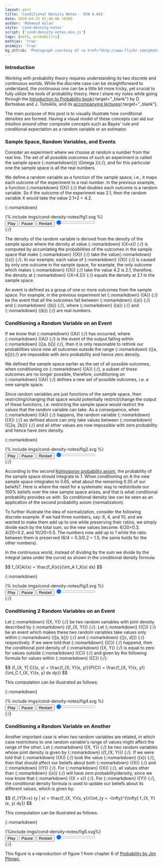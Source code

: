 ```yaml
---
layout: post
title: 'Conditional Density Notes - OCW 6.041'
date: 2020-04-25 01:46:00 +0300
author: 'Mahmoud Aslan'
style: 'cond-density-notes'
script: ['cond-density-notes.min.js']
tags: [math, probability]
mathjax: 'true'
animejs: 'true'
bg_attrib: 'Photograph courtesy of <a href="http://www.flickr.com/photos/angelaypablo/954363228">aranarth</a> on Flickr. (adapted)'
---
```


### Introduction

Working with probability theory requires understanding its two discrete and continuous worlds. While the discrete case can be straightforward to understand, the continuous one can be a little bit more tricky, yet crucial to fully utilize the tools of probability theory. Here I share my notes while going through the [Introduction to Probability book](http://athenasc.com/probbook.html){:target="_blank"} by D. Bertsekas and J. Tsitsiklis, and its [accompanying lectures](https://ocw.mit.edu/courses/electrical-engineering-and-computer-science/6-041-probabilistic-systems-analysis-and-applied-probability-fall-2010/){:target="_blank"}.

The main purpose of this post is to visually illustrate how conditional densities are formed. Having a visual model of these concepts can aid our intuition around other composite concepts such as Bayes' rule and conditional expectation as a random variable or an estimator.

### Sample Space, Random Variables, and Events

Consider an experiment where we choose at random a number from the real line. The set of all possible outcomes of such an experiment is called the sample space {::nomarkdown}\({ \Omega }\){:/}, and for this particular one the sample space is all the real numbers.

We define a random variable as a function of the sample space, i.e., it maps each outcome of the experiment to a real number. In the previous example, a function {::nomarkdown} \({X}\) {:/} that doubles each outcome is a random variable. So if the outcome of the experiment was 2.1, then the random variable X would take the value 2.1*2 = 4.2.

{::nomarkdown}
<div id="fig1" class="svg-container">
{% include imgs/cond-density-notes/fig1.svg %}
<div class="animejs-controls">
<button id="fig1-ctrls-play" class="controls-play play">Play</button>
<button id="fig1-ctrls-pause" class="controls-pause pause">Pause</button>
<button id="fig1-ctrls-restart" class="controls-restart restart">Restart</button>
<input type="range" min="0" max="100" value="0" step="0.001" class="progress controls-progress"></input>
</div>
</div>
{:/}

The density of the random variable is derived from the density of the sample space where the density at value {::nomarkdown} \({X=x}\) {:/} is computed by accumlating the probabilities of the outcomes in the sample space that make {::nomarkdown} \({X}\) {:/} take the value{::nomarkdown} \({x}\) {:/}. In our example, each value of {::nomarkdown} \({X}\) {:/} is caused by only one outcome in the sample space, for example, the only outcome which makes {::nomarkdown} \({X}\) {:/} take the value 4.2 is 2.1, therefore, the density at {::nomarkdown} \({X=4.2}\) {:/} equals the density at 2.1 in the sample space.

An event is defined as a group of one or more outcomes from the sample space. For example, in the previous experiment let {::nomarkdown} \({A}\) {:/} be the event that all the outcomes fall between {::nomarkdown} \({a}\) {:/} and {::nomarkdown} \({b}\) {:/}, where {::nomarkdown} \({a}\) {:/} and {::nomarkdown} \({b}\) {:/} are real numbers.

### Conditioning a Random Variable on an Event

If we know that {::nomarkdown} \({A}\) {:/} has occurred, where {::nomarkdown} \({A}\) {:/} is the event of the output falling within {::nomarkdown} \({[a, b]}\) {:/}, then it is only reasonable to rethink our probabilities since now all outcomes outside the range {::nomarkdown} \({[a, b]}\){:/} are impossible with zero probability and hence zero density.

We defined the sample space earlier as the set of all possible outcomes, when conditioning on {::nomarkdown} \({A}\) {:/}, a subset of these outcomes are no longer possible, therefore, conditioning on {::nomarkdown} \({A}\) {:/} defines a new set of possible outcomes, i.e. a new sample space.

Since random variables are just functions of the sample space, then restricting/changing that space would potentially restrict/change the output of these functions, i.e. restricting the sample space would restrict the values that the random variable can take. As a consequence, when {::nomarkdown} \({A}\) {:/} happens, the random variable {::nomarkdown} \({X}\) {:/} as defined above can only take values between {::nomarkdown} \({[2a, 2b]}\) {:/} and all other values are now impossible with zero probability and hence have zero density.

{::nomarkdown}
<div id="fig2" class="svg-container">
{% include imgs/cond-density-notes/fig2.svg %}
<div class="animejs-controls fig2-ctrls">
<button id="fig2-ctrls-play" class="controls-play play">Play</button>
<button id="fig2-ctrls-pause" class="controls-pause pause">Pause</button>
<button id="fig2-ctrls-restart" class="controls-restart restart">Restart</button>
<input type="range" min="0" max="100" value="0" step="0.001" class="progress controls-progress"></input>
</div>
</div>
{:/}

According to the second [Kolmogorov probability axiom](https://en.wikipedia.org/wiki/Probability_axioms), the probability of the sample space should integrate to 1. When conditioning on A the new sample space integrates to 0.65, what about the remaining 0.35 of our beliefs?. Here is where the need for a systematic way to redistribute our 100% beliefs over the new sample space arises, and that is what conditional probability provides us with. So conditional density law can be seen as an application of the second probability axiom (normalization).

To further illustrate the idea of normalization, consider the following discrete example. If we had three numbers, say: 6, 4, and 10, and we wanted to make them add up to one while preserving their ratios, we simply divide each by the total sum, so the new values become: 6/20=0.3, 4/20=0.2, and 10/20=0.5. The numbers now add up to 1 while the ratio between them is preserved (6/4 = 0.3/0.2 = 1.5, the same holds for the other numbers).

In the continuous world, instead of dividing by the sum we divide by the integral (area under the curve) as shown in the conditional density formula:

<div class="equation-container">
$$
f_{X|A}(x) = \frac{f_X(x)}{\int_A f_X(x) dx}
$$
</div>

{::nomarkdown}
<div id="fig3" class="svg-container">
{% include imgs/cond-density-notes/fig3.svg %}
<div class="animejs-controls">
<button id="fig3-ctrls-play" class="controls-play play">Play</button>
<button id="fig3-ctrls-pause" class="controls-pause pause">Pause</button>
<button id="fig3-ctrls-restart" class="controls-restart restart">Restart</button>
<input type="range" min="0" max="100" value="0" step="0.001" class="progress controls-progress"></input>
</div>
</div>
{:/}

### Conditioning 2 Random Variables on an Event

Let {::nomarkdown} \({X, Y}\) {:/} be two random variables with joint density described by {::nomarkdown} \({f_{X, Y}}\) {:/}. Let {::nomarkdown} \({C}\) {:/} be an event which makes these two random variables take values only within {::nomarkdown} \({[a, b]}\) {:/} and {::nomarkdown} \({[c, d]}\) {:/} respectively. If we were told that {::nomarkdown} \({C}\) {:/} happend, then the conditional joint density of {::nomarkdown} \({X, Y}\) {:/} is equal to zero for values outside {::nomarkdown} \({C}\) {:/} and given by the following formula for values within {::nomarkdown} \({C}\) {:/}:

<div class="equation-container">
$$
{f_{X, Y| C}(x, y) = \frac{f_{X, Y}(x, y)}{P(C)} = \frac{f_{X, Y}(x, y)}{\int_C f_{X, Y}(x, y) dx dy}}
$$
</div>

This computation can be illustrated as follows:

{::nomarkdown}
<div id="fig4" class="svg-container with-controls">
{% include imgs/cond-density-notes/fig4.svg %}
<div class="animejs-controls">
<button class="controls-play play">Play</button>
<button class="controls-pause pause">Pause</button>
<button class="controls-restart restart">Restart</button>
<input type="range" min="0" max="100" value="0" step="0.001" class="progress controls-progress"></input>
</div>
</div>
{:/}

### Conditioning a Random Variable on Another

Another important case is when two random variables are related, in which case restrictions to one random variable's range of values might affect the range of the other. Let {::nomarkdown} \({X, Y}\) {:/} be two random variables whose joint density is given by {::nomarkdown} \({f_{X, Y}}\) {:/}. If we were told that {::nomarkdown} \({X}\) {:/} took the value {::nomarkdown} \({x}\) {:/}, then that should affect our beliefs about both {::nomarkdown} \({X}\) {:/} and {::nomarkdown} \({Y}\) {:/}. For {::nomarkdown} \({X}\) {:/}, all values other than {::nomarkdown} \({x}\) {:/} will have zero probability/density, since we now know that {::nomarkdown} \({X = x}\) {:/}. For {::nomarkdown} \({Y}\) {:/}, the conditional density formula is used to update our beliefs about its different values, which is given by:

<div class="equation-container">
$$
{f_{Y|X=x} (y | x) = \frac{f_{X, Y}(x, y)}{\int_{y = -\infty}^{\infty} f_{X, Y} (x, y) dy}}
$$
</div>

This computation can be illustrated as follows:

{::nomarkdown}
<div id="fig5" class="svg-container">
{%include imgs/cond-density-notes/fig5.svg%}
<div class="animejs-controls">
<button class="controls-play play">Play</button>
<button class="controls-pause pause">Pause</button>
<button class="controls-restart restart">Restart</button>
<input type="range" min="0" max="100" value="0" step="0.001" class="progress controls-progress"></input>
</div>
</div>
{:/}

This figure is a reproduction of figure 1 from chapter 6 of [Probability by Jim Pitman.](https://www.springer.com/gp/book/9780387979748)
